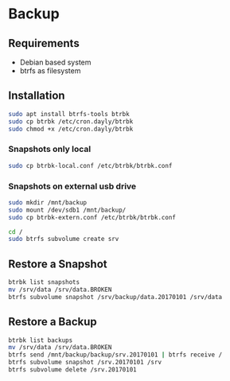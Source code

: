 # Backup

## Requirements

* Debian based system
* btrfs as filesystem

## Installation

```bash
sudo apt install btrfs-tools btrbk
sudo cp btrbk /etc/cron.dayly/btrbk
sudo chmod +x /etc/cron.dayly/btrbk
```

### Snapshots only local

```bash
sudo cp btrbk-local.conf /etc/btrbk/btrbk.conf
```

### Snapshots on external usb drive

```bash
sudo mkdir /mnt/backup
sudo mount /dev/sdb1 /mnt/backup/
sudo cp btrbk-extern.conf /etc/btrbk/btrbk.conf
```

```bash
cd /
sudo btrfs subvolume create srv
```

## Restore a Snapshot

```bash
btrbk list snapshots
mv /srv/data /srv/data.BROKEN
btrfs subvolume snapshot /srv/backup/data.20170101 /srv/data
```

## Restore a Backup

```bash
btrbk list backups
mv /srv/data /srv/data.BROKEN
btrfs send /mnt/backup/backup/srv.20170101 | btrfs receive /
btrfs subvolume snapshot /srv.20170101 /srv
btrfs subvolume delete /srv.20170101
```
